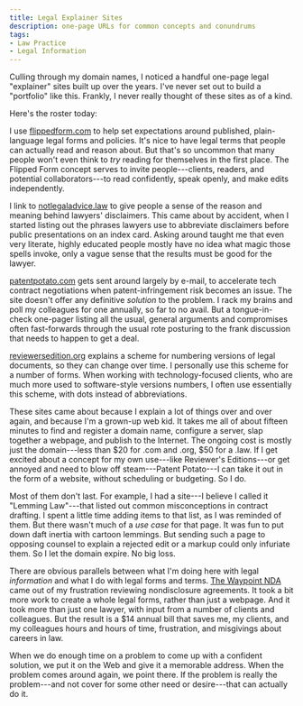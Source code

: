 ```yaml
---
title: Legal Explainer Sites
description: one-page URLs for common concepts and conundrums
tags:
- Law Practice
- Legal Information
---
```


Culling through my domain names, I noticed a handful one-page legal "explainer" sites built up over the years.  I've never set out to build a "portfolio" like this.  Frankly, I never really thought of these sites as of a kind.

Here's the roster today:

I use [flippedform.com](https://flippedform.com) to help set expectations around published, plain-language legal forms and policies.  It's nice to have legal terms that people can actually read and reason about.  But that's so uncommon that many people won't even think to _try_ reading for themselves in the first place.  The Flipped Form concept serves to invite people---clients, readers, and potential collaborators---to read confidently, speak openly, and make edits independently.

I link to [notlegaladvice.law](https://notlegaladvice.law) to give people a sense of the reason and meaning behind lawyers' disclaimers.  This came about by accident, when I started listing out the phrases lawyers use to abbreviate disclaimers before public presentations on an index card.  Asking around taught me that even very literate, highly educated people mostly have no idea what magic those spells invoke, only a vague sense that the results must be good for the lawyer.

[patentpotato.com](https://patentpotato.com) gets sent around largely by e-mail, to accelerate tech contract negotiations when patent-infringement risk becomes an issue.  The site doesn't offer any definitive _solution_ to the problem.  I rack my brains and poll my colleagues for one annually, so far to no avail.  But a tongue-in-check one-pager listing all the usual, general arguments and compromises often fast-forwards through the usual rote posturing to the frank discussion that needs to happen to get a deal.

[reviewersedition.org](https://reviewersedition.org) explains a scheme for numbering versions of legal documents, so they can change over time.  I personally use this scheme for a number of forms.  When working with technology-focused clients, who are much more used to software-style versions numbers, I often use essentially this scheme, with dots instead of abbreviations.

These sites came about because I explain a lot of things over and over again, and because I'm a grown-up web kid.  It takes me all of about fifteen minutes to find and register a domain name, configure a server, slap together a webpage, and publish to the Internet.  The ongoing cost is mostly just the domain---less than $20 for .com and .org, $50 for a .law.  If I get excited about a concept for my own use---like Reviewer's Editions---or get annoyed and need to blow off steam---Patent Potato---I can take it out in the form of a website, without scheduling or budgeting.  So I do.

Most of them don't last.  For example, I had a site---I believe I called it "Lemming Law"---that listed out common misconceptions in contract drafting.  I spent a little time adding items to that list, as I was reminded of them.  But there wasn't much of a _use case_ for that page.  It was fun to put down daft inertia with cartoon lemmings.  But sending such a page to opposing counsel to explain a rejected edit or a markup could only infuriate them.  So I let the domain expire.  No big loss.

There are obvious parallels between what I'm doing here with legal _information_ and what I do with legal forms and terms.  [The Waypoint NDA](https://waypointnda.com) came out of my frustration reviewing nondisclosure agreements.  It took a bit more work to create a whole legal forms, rather than just a webpage.  And it took more than just one lawyer, with input from a number of clients and colleagues.  But the result is a $14 annual bill that saves me, my clients, and my colleagues hours and hours of time, frustration, and misgivings about careers in law.

When we do enough time on a problem to come up with a confident solution, we put it on the Web and give it a memorable address.  When the problem comes around again, we point there.  If the problem is really the problem---and not cover for some other need or desire---that can actually do it.
